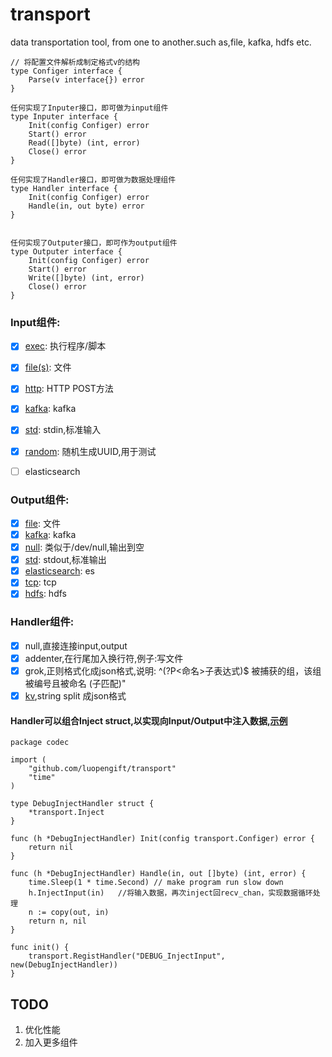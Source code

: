 # transport
data transportation tool, from one to another.such as,file, kafka, hdfs etc.


```
// 将配置文件解析成制定格式v的结构
type Configer interface {
    Parse(v interface{}) error
}

任何实现了Inputer接口，即可做为input组件
type Inputer interface {
    Init(config Configer) error
    Start() error
    Read([]byte) (int, error)
    Close() error
}

任何实现了Handler接口，即可做为数据处理组件
type Handler interface {
    Init(config Configer) error
    Handle(in, out byte) error
}


任何实现了Outputer接口，即可作为output组件
type Outputer interface {
    Init(config Configer) error
    Start() error
    Write([]byte) (int, error)
    Close() error
}
```
### Input组件:
- [x] [exec](https://github.com/luopengift/transport/blob/master/plugins/input/exec/README.md): 执行程序/脚本
- [x] [file(s)](https://github.com/luopengift/transport/blob/master/plugins/input/file/README.md): 文件
- [x] [http](https://github.com/luopengift/transport/blob/master/plugins/input/http/README.md): HTTP POST方法
- [x] [kafka](https://github.com/luopengift/transport/blob/master/plugins/input/kafka/README.md): kafka
- [x] [std](https://github.com/luopengift/transport/blob/master/plugins/input/std/README.md): stdin,标准输入
- [x] [random](https://github.com/luopengift/transport/blob/master/plugins/input/random/README.md): 随机生成UUID,用于测试

- [ ] elasticsearch

### Output组件:
- [x] [file](https://github.com/luopengift/transport/blob/master/plugins/output/file/README.md): 文件
- [x] [kafka](https://github.com/luopengift/transport/blob/master/plugins/output/kafka/README.md): kafka
- [x] [null](https://github.com/luopengift/transport/blob/master/plugins/output/null/README.md): 类似于/dev/null,输出到空
- [x] [std](https://github.com/luopengift/transport/blob/master/plugins/output/std/README.md): stdout,标准输出
- [x] [elasticsearch](https://github.com/luopengift/transport/blob/master/plugins/output/elasticsearch/README.md): es
- [x] [tcp](https://github.com/luopengift/transport/blob/master/plugins/output/tcp/README.md): tcp
- [x] [hdfs](https://github.com/luopengift/transport/blob/master/plugins/output/hdfs/README.md): hdfs

### Handler组件:
- [x] null,直接连接input,output
- [x] addenter,在行尾加入换行符,例子:写文件
- [x] grok,正则格式化成json格式,说明: ^(?P<命名>子表达式)$  被捕获的组，该组被编号且被命名 (子匹配)"
- [x] [kv](https://github.com/luopengift/transport/blob/master/plugins/codec/README.md),string split 成json格式

#### Handler可以组合Inject struct,以实现向Input/Output中注入数据,[示例](https://github.com/luopengift/transport/blob/master/plugins/codec/inject.go)
```
package codec

import (
    "github.com/luopengift/transport"
    "time"
)

type DebugInjectHandler struct {
    *transport.Inject
}

func (h *DebugInjectHandler) Init(config transport.Configer) error {
    return nil
}

func (h *DebugInjectHandler) Handle(in, out []byte) (int, error) {
    time.Sleep(1 * time.Second) // make program run slow down
    h.InjectInput(in)   //将输入数据，再次inject回recv_chan，实现数据循环处理
    n := copy(out, in)
    return n, nil
}

func init() {
    transport.RegistHandler("DEBUG_InjectInput", new(DebugInjectHandler))
}
```

## TODO
1. 优化性能
2. 加入更多组件



